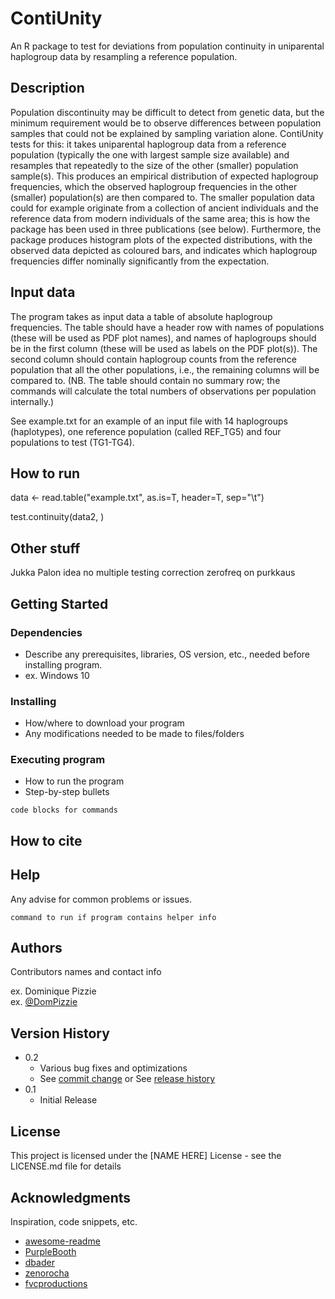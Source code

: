 # ContiUnity

An R package to test for deviations from population continuity in uniparental haplogroup data by resampling a reference population.

## Description

Population discontinuity may be difficult to detect from genetic data, but the minimum requirement would be to observe differences between population samples that could not be explained by sampling variation alone. ContiUnity tests for this: it takes uniparental haplogroup data from a reference population (typically the one with largest sample size available) and resamples that repeatedly to the size of the other (smaller) population sample(s). This produces an empirical distribution of expected haplogroup frequencies, which the observed haplogroup frequencies in the other (smaller) population(s) are then compared to. The smaller population data could for example originate from a collection of ancient individuals and the reference data from modern individuals of the same area; this is how the package has been used in three publications (see below). Furthermore, the package produces histogram plots of the expected distributions, with the observed data depicted as coloured bars, and indicates which haplogroup frequencies differ nominally significantly from the expectation.

## Input data

The program takes as input data a table of absolute haplogroup frequencies. The table should have a header row with names of populations (these will be used as PDF plot names), and names of haplogroups should be in the first column (these will be used as labels on the PDF plot(s)). The second column should contain haplogroup counts from the reference population that all the other populations, i.e., the remaining columns will be compared to. (NB. The table should contain no summary row; the commands will calculate the total numbers of observations per population internally.)

See example.txt for an example of an input file with 14 haplogroups (haplotypes), one reference population (called REF_TG5) and four populations to test (TG1-TG4).


## How to run


data <- read.table("example.txt", as.is=T, header=T, sep="\t")

test.continuity(data2, )




## Other stuff

Jukka Palon idea
no multiple testing correction
zerofreq on purkkaus


## Getting Started

### Dependencies

* Describe any prerequisites, libraries, OS version, etc., needed before installing program.
* ex. Windows 10

### Installing

* How/where to download your program
* Any modifications needed to be made to files/folders

### Executing program

* How to run the program
* Step-by-step bullets
```
code blocks for commands
```

## How to cite


## Help

Any advise for common problems or issues.
```
command to run if program contains helper info
```

## Authors

Contributors names and contact info

ex. Dominique Pizzie  
ex. [@DomPizzie](https://twitter.com/dompizzie)

## Version History

* 0.2
    * Various bug fixes and optimizations
    * See [commit change]() or See [release history]()
* 0.1
    * Initial Release

## License

This project is licensed under the [NAME HERE] License - see the LICENSE.md file for details

## Acknowledgments

Inspiration, code snippets, etc.
* [awesome-readme](https://github.com/matiassingers/awesome-readme)
* [PurpleBooth](https://gist.github.com/PurpleBooth/109311bb0361f32d87a2)
* [dbader](https://github.com/dbader/readme-template)
* [zenorocha](https://gist.github.com/zenorocha/4526327)
* [fvcproductions](https://gist.github.com/fvcproductions/1bfc2d4aecb01a834b46)